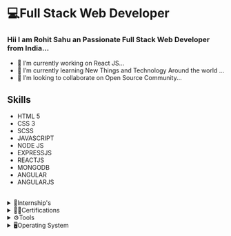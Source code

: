# 💻Full Stack Web Developer
### Hii I am <b>Rohit Sahu</b> an Passionate Full Stack Web Developer from India...  

- 🔭 I’m currently working on React JS...
- 🌱 I’m currently learning New Things and Technology Around the world ...
- 👯 I’m looking to collaborate on Open Source Community...

 ## Skills 
    
   - HTML 5 
   - CSS 3
   - SCSS
   - JAVASCRIPT
   - NODE JS
   - EXPRESSJS
   - REACTJS
   - MONGODB
   - ANGULAR
   - ANGULARJS
     
   <br>
   <details>
  <summary>💪Internship's</summary>
  <ul>
    <li>MERN Stack at <b>The Youth Project-TYP</b></li>
  </ul>
   </details>

<details>
  <summary>🏅🥇Certifications</summary>
    <ul>
      <li> <b>JavaScript</b> from <b>LearnVern</b>
      <li> <b> Portfolio Website using HTML and CSS </b> from<b>Coursera</b> </li>
      <li> <b> Fundamentals of Web Development With JavaScript</b> <b>Edx- University of Penn</b></li>
   </ul>
  
</details>

<details>
<summary>⚙Tools</summary>
<ul>
  <li>Visual Studio Code</li>
  <li>Netbeans</li>
  <li>Eclipse</li>
</ul>
</details>

<details>
  <summary>🖥Operating System</summary>
  <ul>
    <li>Windows<li/>
 </ul>
</details>
